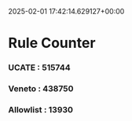 2025-02-01 17:42:14.629127+00:00
# Rule Counter 
 ### UCATE : 515744

 ### Veneto : 438750

 ### Allowlist : 13930